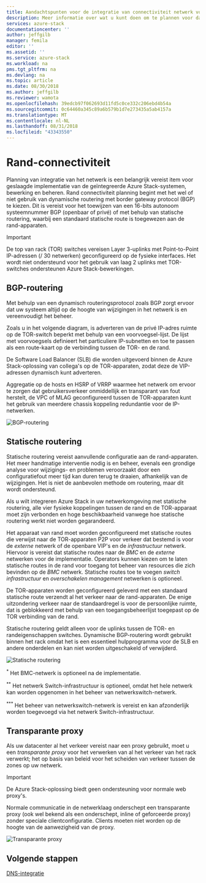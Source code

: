```yaml
---
title: Aandachtspunten voor de integratie van connectiviteit netwerk voor Azure Stack-geïntegreerde systemen rand | Microsoft Docs
description: Meer informatie over wat u kunt doen om te plannen voor datacenter rand verbinding met het netwerk met meerdere knooppunten Azure Stack.
services: azure-stack
documentationcenter: ''
author: jeffgilb
manager: femila
editor: ''
ms.assetid: ''
ms.service: azure-stack
ms.workload: na
pms.tgt_pltfrm: na
ms.devlang: na
ms.topic: article
ms.date: 08/30/2018
ms.author: jeffgilb
ms.reviewer: wamota
ms.openlocfilehash: 39edcb97f062693d11fd5c0ce332c206ebd4b54a
ms.sourcegitcommit: 0c64460a345c89a6b579b1d7e273435a5ab4157a
ms.translationtype: MT
ms.contentlocale: nl-NL
ms.lasthandoff: 08/31/2018
ms.locfileid: "43343550"
---
```

# <a name="border-connectivity"></a>Rand-connectiviteit 
Planning van integratie van het netwerk is een belangrijk vereist item voor geslaagde implementatie van de geïntegreerde Azure Stack-systemen, bewerking en beheren. Rand connectiviteit planning begint met het wel of niet gebruik van dynamische routering met border gateway protocol (BGP) te kiezen. Dit is vereist voor het toewijzen van een 16-bits autonoom systeemnummer BGP (openbaar of privé) of met behulp van statische routering, waarbij een standaard statische route is toegewezen aan de rand-apparaten.

> [!IMPORTANT]
> De top van rack (TOR) switches vereisen Layer 3-uplinks met Point-to-Point IP-adressen (/ 30 netwerken) geconfigureerd op de fysieke interfaces. Het wordt niet ondersteund voor het gebruik van laag 2 uplinks met TOR-switches ondersteunen Azure Stack-bewerkingen. 

## <a name="bgp-routing"></a>BGP-routering
Met behulp van een dynamisch routeringsprotocol zoals BGP zorgt ervoor dat uw systeem altijd op de hoogte van wijzigingen in het netwerk is en vereenvoudigt het beheer. 

Zoals u in het volgende diagram, is adverteren van de privé IP-adres ruimte op de TOR-switch beperkt met behulp van een voorvoegsel-lijst. De lijst met voorvoegsels definieert het particuliere IP-subnetten en toe te passen als een route-kaart op de verbinding tussen de TOR- en de rand.

De Software Load Balancer (SLB) die worden uitgevoerd binnen de Azure Stack-oplossing van collega's op de TOR-apparaten, zodat deze de VIP-adressen dynamisch kunt adverteren.

Aggregatie op de hosts en HSRP of VRRP waarmee het netwerk om ervoor te zorgen dat gebruikersverkeer onmiddellijk en transparant van fout herstelt, de VPC of MLAG geconfigureerd tussen de TOR-apparaten kunt het gebruik van meerdere chassis koppeling redundantie voor de IP-netwerken.

![BGP-routering](media/azure-stack-border-connectivity/bgp-routing.png)

## <a name="static-routing"></a>Statische routering
Statische routering vereist aanvullende configuratie aan de rand-apparaten. Het meer handmatige interventie nodig is en beheer, evenals een grondige analyse voor wijzigings- en problemen veroorzaakt door een configuratiefout meer tijd kan duren terug te draaien, afhankelijk van de wijzigingen. Het is niet de aanbevolen methode om routering, maar dit wordt ondersteund.

Als u wilt integreren Azure Stack in uw netwerkomgeving met statische routering, alle vier fysieke koppelingen tussen de rand en de TOR-apparaat moet zijn verbonden en hoge beschikbaarheid vanwege hoe statische routering werkt niet worden gegarandeerd.

Het apparaat van rand moet worden geconfigureerd met statische routes die verwijst naar de TOR-apparaten P2P voor verkeer dat bestemd is voor de *externe* netwerk of de openbare VIP's en de *infrastructuur* netwerk. Hiervoor is vereist dat statische routes naar de *BMC* en de *externe* netwerken voor de implementatie. Operators kunnen kiezen om te laten statische routes in de rand voor toegang tot beheer van resources die zich bevinden op de *BMC* netwerk. Statische routes toe te voegen *switch infrastructuur* en *overschakelen management* netwerken is optioneel.

De TOR-apparaten worden geconfigureerd geleverd met een standaard statische route verzendt al het verkeer naar de rand-apparaten. De enige uitzondering verkeer naar de standaardregel is voor de persoonlijke ruimte, dat is geblokkeerd met behulp van een toegangsbeheerlijst toegepast op de TOR verbinding van de rand.

Statische routering geldt alleen voor de uplinks tussen de TOR- en randeigenschappen switches. Dynamische BGP-routering wordt gebruikt binnen het rack omdat het is een essentieel hulpprogramma voor de SLB en andere onderdelen en kan niet worden uitgeschakeld of verwijderd.

![Statische routering](media/azure-stack-border-connectivity/static-routing.png)

<sup>\*</sup> Het BMC-netwerk is optioneel na de implementatie.

<sup>\*\*</sup> Het netwerk Switch-infrastructuur is optioneel, omdat het hele netwerk kan worden opgenomen in het beheer van netwerkswitch-netwerk.

<sup>\*\*\*</sup> Het beheer van netwerkswitch-netwerk is vereist en kan afzonderlijk worden toegevoegd via het netwerk Switch-infrastructuur.

## <a name="transparent-proxy"></a>Transparante proxy
Als uw datacenter al het verkeer vereist naar een proxy gebruikt, moet u een *transparante proxy* voor het verwerken van al het verkeer van het rack verwerkt; het op basis van beleid voor het scheiden van verkeer tussen de zones op uw netwerk.

> [!IMPORTANT]
> De Azure Stack-oplossing biedt geen ondersteuning voor normale web proxy's.  

Normale communicatie in de netwerklaag onderschept een transparante proxy (ook wel bekend als een onderschept, inline of geforceerde proxy) zonder speciale clientconfiguratie. Clients moeten niet worden op de hoogte van de aanwezigheid van de proxy.

![Transparante proxy](media/azure-stack-border-connectivity/transparent-proxy.png)

## <a name="next-steps"></a>Volgende stappen
[DNS-integratie](azure-stack-integrate-dns.md)